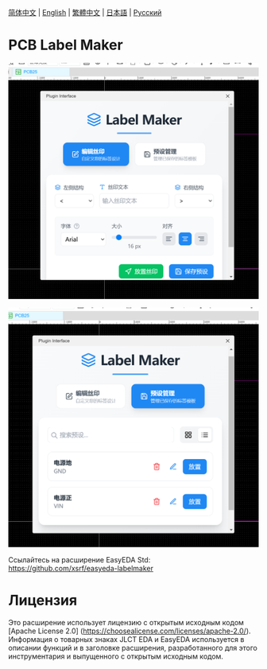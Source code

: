 [简体中文](./README.md) | [English](./README.en.md) | [繁體中文](./README.zh-Hant.md) | [日本語](./README.ja.md) | [Русский](#)

# PCB Label Maker

![pic1](./images/plugin1.png)

![pic2](./images/plugin2.png)

Ссылайтесь на расширение EasyEDA Std: https://github.com/xsrf/easyeda-labelmaker

# Лицензия

Это расширение использует лицензию с открытым исходным кодом [Apache License 2.0] (https://choosealicense.com/licenses/apache-2.0/). Информация о товарных знаках JLCT EDA и EasyEDA используется в описании функций и в заголовке расширения, разработанного для этого инструментария и выпущенного с открытым исходным кодом.
